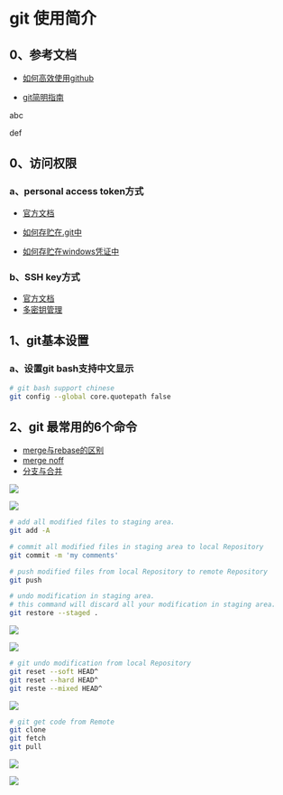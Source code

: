# git 使用简介

## 0、参考文档

- [如何高效使用github](https://www.yangzhiping.com/tech/github.html)

- [git简明指南](http://rogerdudler.github.io/git-guide/index.zh.html)

abc

def

## 0、访问权限

### a、personal access token方式

- [官方文档](https://docs.github.com/en/authentication/keeping-your-account-and-data-secure/creating-a-personal-access-token) 
- [如何存贮在.git中](https://www.jianshu.com/p/e5a3530cb021)

- [如何存贮在windows凭证中](https://segmentfault.com/a/1190000040544939?utm_source=sf-similar-article)

### b、SSH key方式

- [官方文档](https://docs.github.com/cn/authentication/connecting-to-github-with-ssh)
- [多密钥管理](https://www.cnblogs.com/logchen/p/10543808.html)

## 1、git基本设置

### a、设置git bash支持中文显示

```bash
# git bash support chinese
git config --global core.quotepath false
```



## 2、git 最常用的6个命令

- [merge与rebase的区别](http://gitbook.liuhui998.com/4_2.html)
- [merge noff](https://www.cnblogs.com/xueweihan/p/5743327.html)
- [分支与合并](http://gitbook.liuhui998.com/3_3.html)

![](https://raw.githubusercontent.com/lig8/myData/main/programming/git/git1.png)

![](https://raw.githubusercontent.com/lig8/myData/main/programming/git/git5.jpg)

```bash
# add all modified files to staging area.
git add -A

# commit all modified files in staging area to local Repository
git commit -m 'my comments'

# push modified files from local Repository to remote Repository
git push

# undo modification in staging area. 
# this command will discard all your modification in staging area.
git restore --staged .

```

![](https://raw.githubusercontent.com/lig8/myData/main/programming/git/git7.png)

![](https://raw.githubusercontent.com/lig8/myData/main/programming/git/git6.png)




```bash
# git undo modification from local Repository
git reset --soft HEAD^
git reset --hard HEAD^
git reste --mixed HEAD^

```

![](https://raw.githubusercontent.com/lig8/myData/main/programming/git/git2.png)

```bash
# git get code from Remote
git clone
git fetch
git pull
```



![](https://raw.githubusercontent.com/lig8/myData/main/programming/git/git4.jpg)

![](https://raw.githubusercontent.com/lig8/myData/main/programming/git/git3.png)

